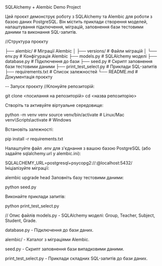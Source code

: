  SQLAlchemy + Alembic Demo Project

Цей проєкт демонструє роботу з SQLAlchemy та Alembic для роботи з базою даних PostgreSQL. Він містить приклади створення моделей, налаштування підключення, міграцій, заповнення бази тестовими даними та виконання SQL-запитів.

//Структура проєкту


├── alembic/               # Міграції Alembic
│   ├── versions/          # Файли міграцій
│   └── env.py             # Конфігурація Alembic
├── models.py              # SQLAlchemy моделі
├── database.py            # Підключення до бази
├── seed.py                # Скрипт заповнення бази тестовими даними
├── print_test_select.py   # Приклади SQL-запитів
├── requirements.txt       # Список залежностей
└── README.md              # Документація проєкту

-- Запуск проєкту
//Клонуйте репозиторій:

git clone <посилання на репозиторій>
cd <назва репозиторію>

Створіть та активуйте віртуальне середовище:

python -m venv venv
source venv/bin/activate        # Linux/Mac
venv\Scripts\activate           # Windows

Встановіть залежності:

pip install -r requirements.txt

Налаштуйте файл .env для з'єднання з вашою базою PostgreSQL (або задайте sqlalchemy.url у alembic.ini):

SQLALCHEMY_URL=postgresql+psycopg2://<user>:<password>@localhost:5432/<dbname>
Ініціалізуйте міграції:

alembic upgrade head
Заповніть базу тестовими даними:

python seed.py

Виконайте приклади запитів:

python print_test_select.py

// Опис файлів
models.py - SQLAlchemy моделі: Group, Teacher, Subject, Student, Grade.

database.py - Підключення до бази даних.

alembic/ - Каталог з міграціями Alembic.

seed.py - Скрипт заповнення бази випадковими даними.

print_test_select.py - Приклади складних SQL-запитів до бази даних.


